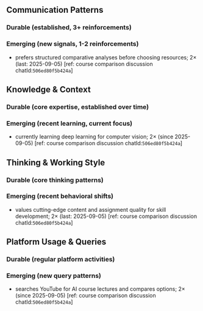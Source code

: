 ## Communication Patterns
### Durable (established, 3+ reinforcements)
### Emerging (new signals, 1-2 reinforcements)
- prefers structured comparative analyses before choosing resources; 2× (last: 2025-09-05) [ref: course comparison discussion chatId:`506ed80f5b424a`]

## Knowledge & Context
### Durable (core expertise, established over time)
### Emerging (recent learning, current focus)
- currently learning deep learning for computer vision; 2× (since 2025-09-05) [ref: course comparison discussion chatId:`506ed80f5b424a`]

## Thinking & Working Style
### Durable (core thinking patterns)
### Emerging (recent behavioral shifts)
- values cutting-edge content and assignment quality for skill development; 2× (last: 2025-09-05) [ref: course comparison discussion chatId:`506ed80f5b424a`]

## Platform Usage & Queries
### Durable (regular platform activities)
### Emerging (new query patterns)
- searches YouTube for AI course lectures and compares options; 2× (since 2025-09-05) [ref: course comparison discussion chatId:`506ed80f5b424a`]